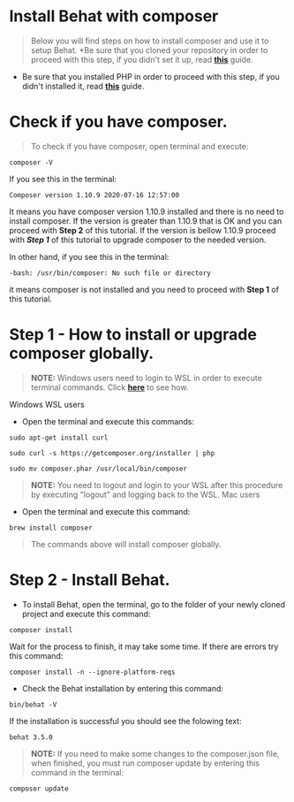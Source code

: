 # Install Behat with composer
> Below you will find steps on how to install composer and use it to setup Behat. 
*Be sure that you cloned your repository in order to proceed with this step, if you didn't set it up, read [**this**](https://github.com/plamen-penev-ffw/behat-starter-kit/blob/master/REPOSITORY.md) guide.
* Be sure that you installed PHP in order to proceed with this step, if you didn't installed it, read [**this**](https://github.com/plamen-penev-ffw/behat-starter-kit/blob/master/PHP.md) guide.

# Check if you have composer.
> To check if you have composer, open terminal and execute:
```
composer -V
```
If you see this in the terminal:
```
Composer version 1.10.9 2020-07-16 12:57:00
```
It means you have composer version 1.10.9 installed and there is no need to install composer. If the version is greater than 1.10.9 that is OK and you can proceed with **Step 2** of this tutorial. If the version is bellow 1.10.9 proceed with ***Step 1*** of this tutorial to upgrade composer to the needed version.

In other hand, if you see this in the terminal:
```
-bash: /usr/bin/composer: No such file or directory
```
it means composer is not installed and you need to proceed with **Step 1** of this tutorial.

# Step 1 - How to install or upgrade composer globally.
> **NOTE:** Windows users need to login to WSL in order to execute terminal commands. Click [**here**](https://github.com/plamen-penev-ffw/behat-starter-kit/blob/master/WSL.md#opening-linux-terminal) to see how.

Windows WSL users
* Open the terminal and execute this commands:
```
sudo apt-get install curl
```
```
sudo curl -s https://getcomposer.org/installer | php
```
```
sudo mv composer.phar /usr/local/bin/composer
```
> **NOTE:** You need to logout and login to your WSL after this procedure by executing "logout" and logging back to the WSL.
Mac users
* Open the terminal and execute this command:
```
brew install composer
```
> The commands above will install composer globally.

# Step 2 - Install Behat.
* To install Behat, open the terminal, go to the folder of your newly cloned project and execute this command:
```
composer install
```
Wait for the process to finish, it may take some time. If there are errors try this command:
```
composer install -n --ignore-platform-reqs
```
* Check the Behat installation by entering this command:
```
bin/behat -V
```
If the installation is successful you should see the folowing text:
```
behat 3.5.0
```
> **NOTE:** If you need to make some changes to the composer.json file, when finished, you must run composer update by entering this command in the terminal:
```
composer update
```
